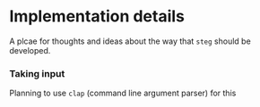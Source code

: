 
# Implementation details

A plcae for thoughts and ideas about the way that `steg` should be developed.


### Taking input

Planning to use `clap` (command line argument parser) for this